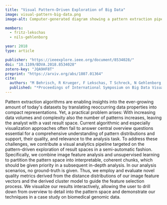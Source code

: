 ```yaml
---
title: "Visual Pattern-Driven Exploration of Big Data"
image: visual-pattern-big-data.png
image-alt: Computer-generated diagram showing a pattern extraction pipeline’s steps.

members:
  - fritz-lekschas
  - nils-gehlenborg

year: 2018
type: article

publisher: "https://ieeexplore.ieee.org/document/8534028/"
doi: "10.1109/BDVA.2018.8534028"
zotero-key: "JQA9HF8T"
preprint: "https://arxiv.org/abs/1807.01364"
cite:
  authors: "M Behrisch, R Krueger, F Lekschas, T Schreck, N Gehlenborg, H Pfister"
  published: "*Proceedings of International Symposium on Big Data Visual and Immersive Analytics (BDVA)*"
---
```

Pattern extraction algorithms are enabling insights into the ever-growing amount of today's datasets by translating reoccurring data properties into compact representations. Yet, a practical problem arises: With increasing data volumes and complexity also the number of patterns increases, leaving the analyst with a vast result space. Current algorithmic and especially visualization approaches often fail to answer central overview questions essential for a comprehensive understanding of pattern distributions and support, their quality, and relevance to the analysis task. To address these challenges, we contribute a visual analytics pipeline targeted on the pattern-driven exploration of result spaces in a semi-automatic fashion. Specifically, we combine image feature analysis and unsupervised learning to partition the pattern space into interpretable, coherent chunks, which should be given priority in a subsequent in-depth analysis. In our analysis scenarios, no ground-truth is given. Thus, we employ and evaluate novel quality metrics derived from the distance distributions of our image feature vectors and the derived cluster model to guide the feature selection process. We visualize our results interactively, allowing the user to drill down from overview to detail into the pattern space and demonstrate our techniques in a case study on biomedical genomic data.
